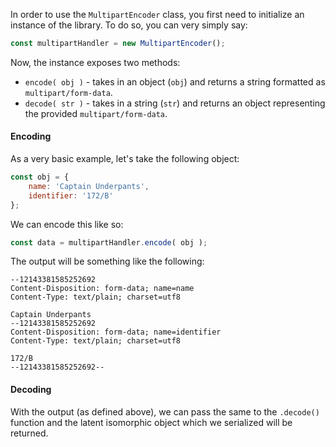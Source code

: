 In order to use the `MultipartEncoder` class, you first need to initialize an instance of the library.
To do so, you can very simply say:

```js
const multipartHandler = new MultipartEncoder();
```

Now, the instance exposes two methods:
- `encode( obj )` - takes in an object (`obj`) and returns a string formatted as
`multipart/form-data`.
- `decode( str )` - takes in a string (`str`) and returns an object representing the provided
`multipart/form-data`.

#### Encoding

As a very basic example, let's take the following object:

```javascript
const obj = {
    name: 'Captain Underpants',
    identifier: '172/B'
};
```

We can encode this like so:

```javascript
const data = multipartHandler.encode( obj );
```

The output will be something like the following:

```text
--12143381585252692
Content-Disposition: form-data; name=name
Content-Type: text/plain; charset=utf8

Captain Underpants
--12143381585252692
Content-Disposition: form-data; name=identifier
Content-Type: text/plain; charset=utf8

172/B
--12143381585252692--
```

#### Decoding
With the output (as defined above), we can pass the same to the `.decode()` function and the latent isomorphic
object which we serialized will be returned. 

